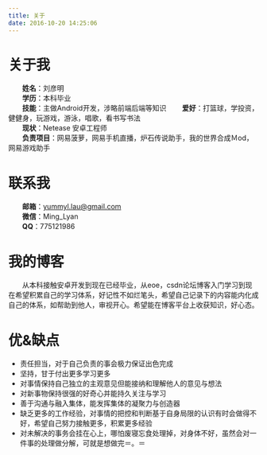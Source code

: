 ```yaml
---
title: 关于
date: 2016-10-20 14:25:06
---
```


# 关于我
&emsp;&emsp;**姓名**：刘彦明  
&emsp;&emsp;**学历**：本科毕业  
&emsp;&emsp;**技能**：主做Android开发，涉略前端后端等知识
&emsp;&emsp;**爱好**：打篮球，学投资，健健身，玩游戏，游泳，唱歌，看书写书法  
&emsp;&emsp;**现状**：Netease 安卓工程师  
&emsp;&emsp;**负责项目**：网易菠萝，网易手机直播，炉石传说助手，我的世界合成Ｍod，网易游戏助手
 
# 联系我
&emsp;&emsp;**邮箱**：yummyl.lau@gmail.com  
&emsp;&emsp;**微信**：Ming_Lyan  
&emsp;&emsp;**QQ**：775121986  

# 我的博客
&emsp;&emsp;从本科接触安卓开发到现在已经毕业，从eoe，csdn论坛博客入门学习到现在希望积累自己的学习体系，好记性不如烂笔头，希望自己记录下的内容能内化成自己的体系，如帮助到他人，审视开心。希望能在博客平台上收获知识，好心态。

# 优&缺点
* 责任担当，对于自己负责的事会极力保证出色完成
* 坚持，甘于付出更多学习更多
* 对事情保持自己独立的主观意见但能接纳和理解他人的意见与想法
* 对新事物保持很强的好奇心并能持久关注与学习
* 善于沟通与融入集体，能发挥集体的凝聚力与创造器
* 缺乏更多的工作经验，对事情的把控和判断基于自身局限的认识有时会做得不好，希望自己努力接触更多，积累更多经验
* 对未解决的事务会挂在心上，哪怕废寝忘食处理掉，对身体不好，虽然会对一件事的处理做分解，可就是想做完＝。＝

